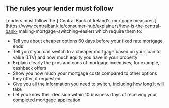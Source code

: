 ##  The rules your lender must follow

Lenders must follow the [ Central Bank of Ireland's mortgage measures
](https://www.centralbank.ie/consumer-hub/explainers/how-is-the-central-bank-
making-mortgage-switching-easier) which require them to:

  * Tell you about cheaper options 60 days before your fixed rate mortgage ends 
  * Tell you if you can switch to a cheaper mortgage based on your loan to value (LTV) and how much equity you have in your property 
  * Explain clearly the pros and cons of mortgage incentives, for example, cashback offers 
  * Show you how much your mortgage costs compared to other options they offer, if requested 
  * Give you all the information you need to switch, including how long it will take 
  * Let you know their decision within 10 business days of receiving your completed mortgage application 
